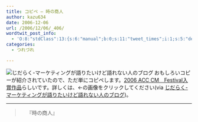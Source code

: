 ```yaml
---
title: コピペ — 時の商人
author: kazu634
date: 2006-12-06
url: /2006/12/06/_406/
wordtwit_post_info:
  - 'O:8:"stdClass":13:{s:6:"manual";b:0;s:11:"tweet_times";i:1;s:5:"delay";i:0;s:7:"enabled";i:1;s:10:"separation";s:2:"60";s:7:"version";s:3:"3.7";s:14:"tweet_template";b:0;s:6:"status";i:2;s:6:"result";a:0:{}s:13:"tweet_counter";i:2;s:13:"tweet_log_ids";a:1:{i:0;i:2677;}s:9:"hash_tags";a:0:{}s:8:"accounts";a:1:{i:0;s:7:"kazu634";}}'
categories:
  - つれづれ

---
```

<div class="section">
<p>
<a href="http://stillwantto.be/blog/" onclick="__gaTracker('send', 'event', 'outbound-article', 'http://stillwantto.be/blog/', '');" target="_blank"><img align="left" alt="じだらく-マーケティングが語りたいけど語れない人のブログ" src="http://img.simpleapi.net/small/http://stillwantto.be/blog/" border="0" /></a>
</p>
  
<p>
    おもしろいコピーが紹介されていたので、ただ単にコピペします。<a href="http://www.acc-cm.or.jp/festival/06fes_result/index.html" onclick="__gaTracker('send', 'event', 'outbound-article', 'http://www.acc-cm.or.jp/festival/06fes_result/index.html', '2006 ACC CM　Festival入賞作品');" target="blank">2006 ACC CM　Festival入賞作品</a>らしいです。詳しくは、←の画像をクリックしてください(via <a href="http://stillwantto.be/blog/" onclick="__gaTracker('send', 'event', 'outbound-article', 'http://stillwantto.be/blog/', 'じだらく-マーケティングが語りたいけど語れない人のブログ');" target="blank">じだらく-マーケティングが語りたいけど語れない人のブログ</a>)。
</p>
  
<hr />
  
<blockquote>
    &#160;&#160; &#160;『時の商人』 </p>
</blockquote>
</div>